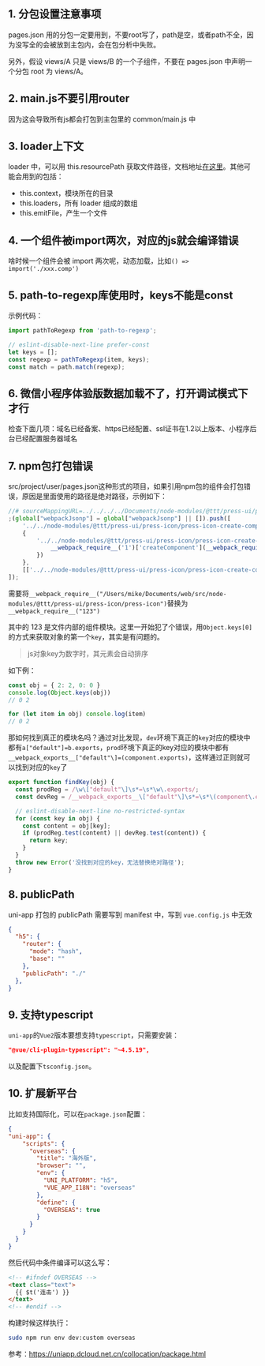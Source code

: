 ## 1. 分包设置注意事项

pages.json 用的分包一定要用到，不要root写了，path是空，或者path不全，因为没写全的会被放到主包内，会在包分析中失败。

另外，假设 views/A 只是 views/B 的一个子组件，不要在 pages.json 中声明一个分包 root 为 views/A。


## 2. main.js不要引用router

因为这会导致所有js都会打包到主包里的 common/main.js 中


## 3. loader上下文



loader 中，可以用 this.resourcePath 获取文件路径，文档地址[在这里](https://www.webpackjs.com/api/loaders/)。其他可能会用到的包括：

- this.context，模块所在的目录
- this.loaders，所有 loader 组成的数组
- this.emitFile，产生一个文件

## 4. 一个组件被import两次，对应的js就会编译错误

啥时候一个组件会被 import 两次呢，动态加载，比如`() => import('./xxx.comp')`



## 5. path-to-regexp库使用时，keys不能是const

示例代码：

```ts
import pathToRegexp from 'path-to-regexp';

// eslint-disable-next-line prefer-const
let keys = [];
const regexp = pathToRegexp(item, keys);
const match = path.match(regexp);
```

## 6. 微信小程序体验版数据加载不了，打开调试模式下才行

检查下面几项：域名已经备案、https已经配置、ssl证书在1.2以上版本、小程序后台已经配置服务器域名

## 7. npm包打包错误

src/project/user/pages.json这种形式的项目，如果引用npm包的组件会打包错误，原因是里面使用的路径是绝对路径，示例如下：

```ts
//# sourceMappingURL=../../../../Documents/node-modules/@ttt/press-ui/press-icon/press-icon.js.map
;(global["webpackJsonp"] = global["webpackJsonp"] || []).push([
    '../../node-modules/@ttt/press-ui/press-icon/press-icon-create-component',
    {
        '../../node-modules/@ttt/press-ui/press-icon/press-icon-create-component':(function(module, exports, __webpack_require__){
            __webpack_require__('1')['createComponent'](__webpack_require__("/Users/mike/Documents/web/src/node-modules/@ttt/press-ui/press-icon/press-icon"))
        })
    },
    [['../../node-modules/@ttt/press-ui/press-icon/press-icon-create-component']]
]);
```

需要将`__webpack_require__("/Users/mike/Documents/web/src/node-modules/@ttt/press-ui/press-icon/press-icon")`替换为`__webpack_require__("123")`

其中的 123 是文件内部的组件模块。这里一开始犯了个错误，用`Object.keys[0]`的方式来获取对象的第一个`key`，其实是有问题的。

>js对象key为数字时，其元素会自动排序

如下例：

```ts
const obj = { 2: 2, 0: 0 }
console.log(Object.keys(obj))
// 0 2

for (let item in obj) console.log(item)
// 0 2
```

那如何找到真正的模块名吗？通过对比发现，`dev`环境下真正的`key`对应的模块中都有`a["default"]=b.exports`，`prod`环境下真正的key对应的模块中都有`__webpack_exports__["default"\]=(component.exports)`，这样通过正则就可以找到对应的`key`了

```ts
export function findKey(obj) {
  const prodReg = /\w\["default"\]\s*=\s*\w\.exports/;
  const devReg = /__webpack_exports__\["default"\]\s*=\s*\(component\.exports\)/;

  // eslint-disable-next-line no-restricted-syntax
  for (const key in obj) {
    const content = obj[key];
    if (prodReg.test(content) || devReg.test(content)) {
      return key;
    }
  }
  throw new Error('没找到对应的key，无法替换绝对路径');
}
```

## 8. publicPath

uni-app 打包的 publicPath 需要写到 manifest 中，写到 `vue.config.js` 中无效


```json
{
  "h5": {
    "router": {
      "mode": "hash",
      "base": ""
    },
    "publicPath": "./"
  },
}
```


## 9. 支持typescript

`uni-app`的`Vue2`版本要想支持`typescript`，只需要安装：

```json
"@vue/cli-plugin-typescript": "~4.5.19",
```

以及配置下`tsconfig.json`。

## 10. 扩展新平台

比如支持国际化，可以在`package.json`配置：

```json
{
"uni-app": {
    "scripts": {
      "overseas": {
        "title": "海外版",
        "browser": "",
        "env": {
          "UNI_PLATFORM": "h5",
          "VUE_APP_I18N": "overseas"
        },
        "define": {
          "OVERSEAS": true
        }
      }
    }
  }
}
```

然后代码中条件编译可以这么写：


```html
<!-- #ifndef OVERSEAS -->
<text class="text">
  {{ $t('连击') }}
</text>
<!-- #endif -->
```

构建时候这样执行：

```bash
sudo npm run env dev:custom overseas
```


参考：https://uniapp.dcloud.net.cn/collocation/package.html

